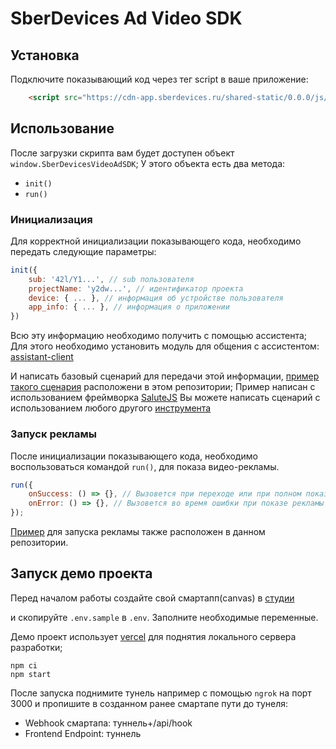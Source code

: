 
# SberDevices Ad Video SDK

## Установка

Подключите показывающий код через тег script в ваше приложение:

```html
    <script src="https://cdn-app.sberdevices.ru/shared-static/0.0.0/js/@sberdevices/video-ad-sdk/video-ad-sdk-0.2.0.min.js"></script>
```

## Использование

После загрузки скрипта вам будет доступен объект `window.SberDevicesVideoAdSDK`;
У этого объекта есть два метода:

- `init()`
- `run()`

### Инициализация

Для корректной инициализации показывающего кода, необходимо передать следующие параметры:

```js
init({
    sub: '42l/Y1...', // sub пользователя
    projectName: 'y2dw...', // идентификатор проекта
    device: { ... }, // информация об устройстве пользователя
    app_info: { ... }, // информация о приложении
})
```

Всю эту информацию необходимо получить c помощью ассистента; Для этого необходимо установить модуль для общения с ассистентом: [assistant-client](https://github.com/sberdevices/assistant-client#%D1%83%D1%81%D1%82%D0%B0%D0%BD%D0%BE%D0%B2%D0%BA%D0%B0)

И написать базовый сценарий для передачи этой информации, [пример такого сценария](./api/hook.js) расположени в этом репозитории;
Пример написан с использованием фреймворка [SaluteJS](https://github.com/sberdevices/salutejs)
Вы можете написать сценарий с использованием любого другого [инструмента](https://developers.sber.ru/docs/ru/salute/overview#%D0%B8%D0%BD%D1%81%D1%82%D1%80%D1%83%D0%BC%D0%B5%D0%BD%D1%82%D1%8B)

### Запуск рекламы

После инициализации показывающего кода, необходимо воспользоваться командой `run()`, для показа видео-рекламы.

```js
run({
    onSuccess: () => {}, // Вызовется при переходе или при полном показе рекламы
    onError: () => {}, // Вызовется во время ошибки при показе рекламы
});
```

[Пример](./src/index.js) для запуска рекламы также расположен в данном репозитории.

## Запуск демо проекта

Перед началом работы создайте свой смартапп(canvas) в [студии](https://smartapp-studio.sberdevices.ru/)

и скопируйте `.env.sample` в `.env`. Заполните необходимые переменные.

Демо проект использует [vercel](https://vercel.com/) для поднятия локального сервера разработки;

```
npm ci 
npm start
```

После запуска поднимите тунель например с помощью `ngrok` на порт 3000 и пропишите в созданном ранее смартапе пути до тунеля:
 - Webhook смартапа: туннель+/api/hook
 - Frontend Endpoint: туннель

